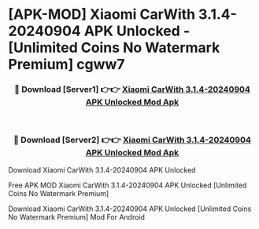 # [APK-MOD] Xiaomi CarWith 3.1.4-20240904 APK Unlocked - [Unlimited Coins No Watermark Premium] cgww7



<div align="center">
<h3>🔴 Download [Server1] 👉👉 <a href="https://momento.my/?title=Xiaomi_CarWith_3.1.4-20240904_APK_Unlocked">Xiaomi CarWith 3.1.4-20240904 APK Unlocked Mod Apk</a></h3><br>

<h3>🔴 Download [Server2] 👉👉 <a href="https://momento.my/?title=Xiaomi_CarWith_3.1.4-20240904_APK_Unlocked">Xiaomi CarWith 3.1.4-20240904 APK Unlocked Mod Apk</a></h3>
</div>



Download Xiaomi CarWith 3.1.4-20240904 APK Unlocked 

Free APK MOD Xiaomi CarWith 3.1.4-20240904 APK Unlocked [Unlimited Coins No Watermark Premium]

Download Xiaomi CarWith 3.1.4-20240904 APK Unlocked [Unlimited Coins No Watermark Premium] Mod For Android
